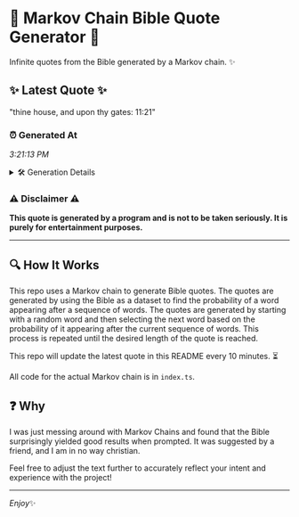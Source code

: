 # 📖 Markov Chain Bible Quote Generator 📖

Infinite quotes from the Bible generated by a Markov chain. ✨

## ✨ Latest Quote ✨
"thine house, and upon thy gates: 11:21"

### ⏰ Generated At
*3:21:13 PM*

<details>
    <summary>🛠️ Generation Details</summary>
    <p>
        <strong>🌱 Seed:</strong> thine<br>
        <strong>🔄 Iterations:</strong> 6<br>
        <strong>📜 Context History:</strong><br>[ thine ]: house,<br>[ thine, house, ]: and<br>[ thine, house,, and ]: upon<br>[ thine, house,, and, upon ]: thy<br>[ thine, house,, and, upon, thy ]: gates:<br>[ thine, house,, and, upon, thy, gates: ]: 11:21<br>
    </p>
</details>

### ⚠️ Disclaimer ⚠️
**This quote is generated by a program and is not to be taken seriously. It is purely for entertainment purposes.**

---

## 🔍 How It Works

This repo uses a Markov chain to generate Bible quotes. The quotes are generated by using the Bible as a dataset to find the probability of a word appearing after a sequence of words. The quotes are generated by starting with a random word and then selecting the next word based on the probability of it appearing after the current sequence of words. This process is repeated until the desired length of the quote is reached.

This repo will update the latest quote in this README every 10 minutes. ⏳

All code for the actual Markov chain is in `index.ts`.

## ❓ Why

I was just messing around with Markov Chains and found that the Bible surprisingly yielded good results when prompted. 
It was suggested by a friend, and I am in no way christian.

Feel free to adjust the text further to accurately reflect your intent and experience with the project!

---

*Enjoy*✨
